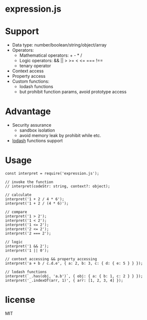 # expression.js

# Support
* Data type: number/boolean/string/object/array
* Operators: 
    * Mathematical operators: + - * / 
    * Logic operators: && || > >= < <=  === !== 
    * tenary operator
* Context access
* Property access
* Custom functions: 
    * lodash functions
    * but prohibit function params, avoid prototype access

# Advantage
* Security assurance
    * sandbox isolation
    * avoid memory leak by prohibit while etc.
* [lodash](https://lodash.com/docs/4.17.15) functions support

# Usage
```
const interpret = require('expression.js');

// invoke the function
// interpret(codeStr: string, context?: object);

// calculate
interpret('1 + 2 / 4 * 6');
interpret('1 + 2 / (4 * 6)');

// compare
interpret('1 > 2');
interpret('1 < 2');
interpret('1 <= 2');
interpret('2 <= 2');
interpret('2 === 2');

// logic
interpret('1 && 2');
interpret('1 || 0');

// context accessing && property accessing
interpret('a + b / c.d.e', { a: 2, b: 3, c: { d: { e: 5 } } });

// lodash functions
interpret(`_.has(obj, 'a.b')`, { obj: { a: { b: 1, c: 2 } } });
interpret('_.indexOf(arr, 1)', { arr: [1, 2, 3, 4] });

```

# license
MIT
